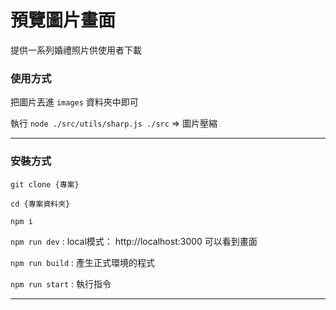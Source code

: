 # 預覽圖片畫面

提供一系列婚禮照片供使用者下載

### 使用方式  

把圖片丟進 `images` 資料夾中即可  

執行 `node ./src/utils/sharp.js ./src` => 圖片壓縮

---

### 安裝方式  

`git clone {專案}` 

`cd {專案資料夾}` 

`npm i` 

`npm run dev` : local模式： http://localhost:3000 可以看到畫面 

`npm run build` : 產生正式環境的程式

`npm run start` : 執行指令

---
